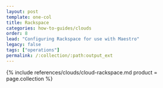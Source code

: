 ```yaml
---
layout: post
template: one-col
title: Rackspace
categories: how-to-guides/clouds
order: 8
lead: "Configuring Rackspace for use with Maestro"
legacy: false
tags: ["operations"]
permalink: /:collection/:path:output_ext
---
```



{% include references/clouds/cloud-rackspace.md  product = page.collection %}
